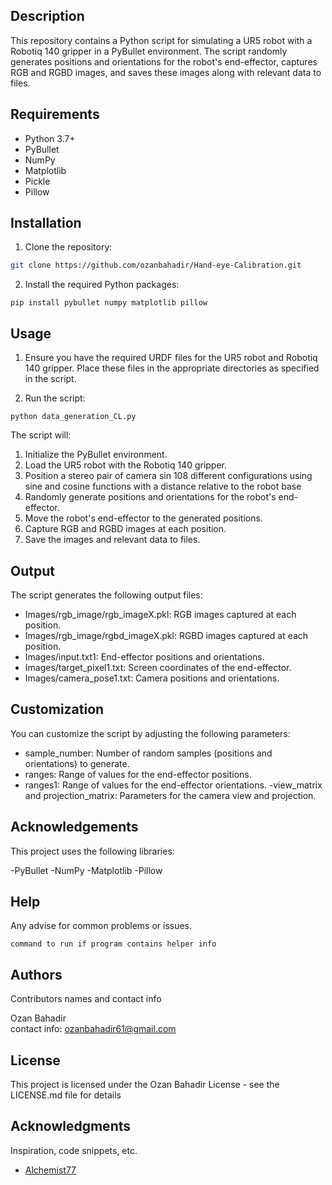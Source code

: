 ## Description
This repository contains a Python script for simulating a UR5 robot with a Robotiq 140 gripper in a PyBullet environment. The script randomly generates positions and orientations for the robot's end-effector, captures RGB and RGBD images, and saves these images along with relevant data to files.
## Requirements

- Python 3.7+
- PyBullet
- NumPy
- Matplotlib
- Pickle
- Pillow


## Installation

1. Clone the repository:

```sh
git clone https://github.com/ozanbahadir/Hand-eye-Calibration.git
```
2. Install the required Python packages:
```
pip install pybullet numpy matplotlib pillow

```

## Usage
1. Ensure you have the required URDF files for the UR5 robot and Robotiq 140 gripper. Place these files in the appropriate directories as specified in the script.

2. Run the script:
```
python data_generation_CL.py
```
The script will:

1. Initialize the PyBullet environment.
2. Load the UR5 robot with the Robotiq 140 gripper.
3. Position a stereo pair of camera sin 108 different configurations using sine and cosine functions with a distance relative to the robot base
4. Randomly generate positions and orientations for the robot's end-effector.
5. Move the robot's end-effector to the generated positions.
6. Capture RGB and RGBD images at each position.
7. Save the images and relevant data to files.

## Output
The script generates the following output files:

- Images/rgb_image/rgb_imageX.pkl: RGB images captured at each position.
- Images/rgb_image/rgbd_imageX.pkl: RGBD images captured at each position.
- Images/input.txt1: End-effector positions and orientations.
- Images/target_pixel1.txt: Screen coordinates of the end-effector.
- Images/camera_pose1.txt: Camera positions and orientations.

## Customization
You can customize the script by adjusting the following parameters:

- sample_number: Number of random samples (positions and orientations) to generate.
- ranges: Range of values for the end-effector positions.
- ranges1: Range of values for the end-effector orientations.
-view_matrix and projection_matrix: Parameters for the camera view and projection.

## Acknowledgements
This project uses the following libraries:

-PyBullet
-NumPy
-Matplotlib
-Pillow

## Help

Any advise for common problems or issues.
```
command to run if program contains helper info
```

## Authors

Contributors names and contact info

Ozan Bahadir  
contact info: ozanbahadir61@gmail.com

## License

This project is licensed under the Ozan Bahadir License - see the LICENSE.md file for details

## Acknowledgments

Inspiration, code snippets, etc.
* [Alchemist77](https://github.com/Alchemist77/pybullet-ur5-equipped-with-robotiq-140/)


